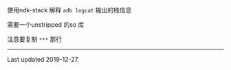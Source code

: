 使用ndk-stack 解释 `adb logcat` 输出的栈信息  

需要一个unstripped 的so 库  

注意要复制 `***` 那行



---

Last updated 2019-12-27.

